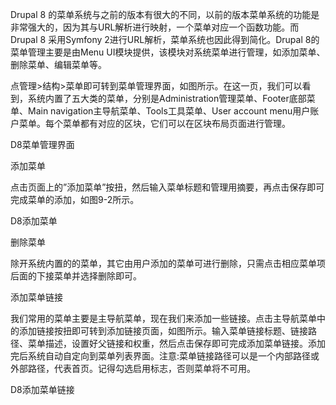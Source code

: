 Drupal 8 的菜单系统与之前的版本有很大的不同，以前的版本菜单系统的功能是非常强大的，因为其与URL解析进行映射，一个菜单对应一个函数功能。而Drupal 8 采用Symfony 2进行URL解析，菜单系统也因此得到简化。Drupal 8的菜单管理主要是由Menu UI模块提供，该模块对系统菜单进行管理，如添加菜单、删除菜单、编辑菜单等。

点管理>结构>菜单即可转到菜单管理界面，如图所示。在这一页，我们可以看到，系统内置了五大类的菜单，分别是Administration管理菜单、Footer底部菜单、Main navigation主导航菜单、Tools工具菜单、User account menu用户账户菜单。每个菜单都有对应的区块，它们可以在区块布局页面进行管理。

D8菜单管理界面

添加菜单

点击页面上的”添加菜单”按扭，然后输入菜单标题和管理用摘要，再点击保存即可完成菜单的添加，如图9-2所示。

D8添加菜单

删除菜单

除开系统内置的的菜单，其它由用户添加的菜单可进行删除，只需点击相应菜单项后面的下接菜单并选择删除即可。

添加菜单链接

我们常用的菜单主要是主导航菜单，现在我们来添加一些链接。点击主导航菜单中的添加链接按扭即可转到添加链接页面，如图所示。输入菜单链接标题、链接路径、菜单描述，设置好父链接和权重，然后点击保存即可完成添加菜单链接。添加完后系统自动自定向到菜单列表界面。注意:菜单链接路径可以是一个内部路径或外部路径，<front>代表首页。记得勾选启用标志，否则菜单将不可用。

D8添加菜单链接
